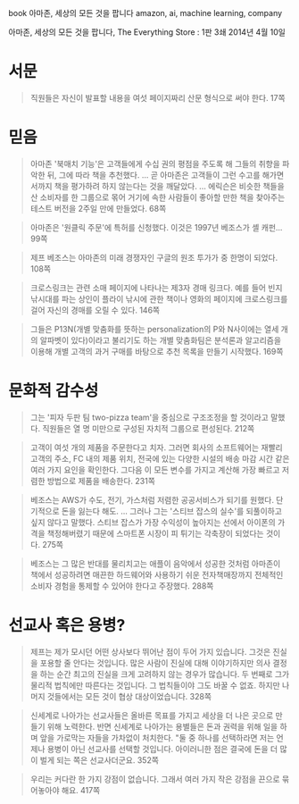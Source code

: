 book
아마존, 세상의 모든 것을 팝니다
amazon, ai, machine learning, company

아마존, 세상의 모든 것을 팝니다, The Everything Store
:   1판 3쇄 2014년 4월 10일

# 서문

> 직원들은 자신이 발표할 내용을 여섯 페이지짜리 산문 형식으로 써야 한다. 17쪽
 
# 믿음

> 아마존 '북매치 기능'은 고객들에게 수십 권의 평점을 주도록 해 그들의 취향을 파악한 뒤, 그에 따라 책을 추천했다. ... 곧 아마존은 고객들이 그런 수고를 해가면서까지 책을 평가하려 하지 않는다는 것을 깨달았다. ... 에릭슨은 비슷한 책들을 산 소비자를 한 그룹으로 몪어 거기에 속한 사람들이 좋아할 만한 책을 찾아주는 테스트 버전을 2주일 만에 만들었다. 68쪽

> 아마존은 '원클릭 주문'에 특허를 신청했다. 이것은 1997년 베조스가 셸 캐펀... 99쪽

> 제프 베조스는 아마존의 미래 경쟁자인 구글의 원조 투가가 중 한명이 되었다. 108쪽

> 크로스링크는 관련 소매 페이지에 나타나는 제3자 경매 링크다. 예를 들어 빈지 낚시대를 파는 상인이 플라이 낚시에 관한 책이나 영화의 페이지에 크로스링크를 걸어 자신의 경매를 오릴 수 있다. 146쪽

> 그들은 P13N(개별 맞춤화를 뜻하는 personalization의 P와 N사이에는 열세 개의 알파벳이 있다)이라고 불리기도 하는 개별 맞춤화팀은 분석론과 알고리즘을 이용해 개별 고객의 과거 구매를 바탕으로 추천 목록을 만들기 시작했다. 169쪽

# 문화적 감수성

> 그는 '피자 두판 팀 two-pizza team'을 중심으로 구조조정을 할 것이라고 말했다. 직원들은 열 명 미만으로 구성된 자치적 그룹으로 편성된다. 212쪽

> 고객이 여섯 개의 제품을 주문한다고 치자. 그러면 회사의 소프트웨어는 재빨리 고객의 주소, FC 내의 제품 위치, 전국에 있는 다양한 시설의 배송 마감 시간 같은 여러 가지 요인을 확인한다. 그다음 이 모든 변수를 가지고 계산해 가장 빠르고 저렴한 방법으로 제품을 배송한다. 231쪽

> 베조스는 AWS가 수도, 전기, 가스처럼 저렴한 공공서비스가 되기를 원했다. 단기적으로 돈을 잃는다 해도. ... 그러나 그는 '스티브 잡스의 실수'를 되풀이하고 싶지 않다고 말했다. 스티브 잡스가 가장 수익성이 높아지는 선에서 아이폰의 가격을 책정해버렸기 때문에 스마트폰 시장이 피 튀기는 각축장이 되었다는 것이다. 275쪽

> 베조스는 그 많은 반대를 물리치고는 애플이 음악에서 성공한 것처럼 아마존이 책에서 성공하려면 매끈한 하드웨어와 사용하기 쉬운 전자책매장까지 전체적인 소비자 경험을 통제할 수 있어야 한다고 주장했다. 288쪽


# 선교사 혹은 용병?

> 제프는 제가 모시던 어떤 상사보다 뛰어난 점이 두어 가지 있습니다. 그것은 진실을 포용할 줄 안다는 것입니다. 많은 사람이 진실에 대해 이야기하지만 의사 결정을 하는 순간 최고의 진실을 크게 고려하지 않는 경우가 많습니다. 두 번째로 그가 물리적 법칙에만 따른다는 것입니다. 그 법칙들이야 그도 바꿀 수 없죠. 하지만 나머지 것들에서는 모든 것이 협상 대상이었습니다. 328쪽

> 신세계로 나아가는 선교사들은 올바른 목표를 가지고 세상을 더 나은 곳으로 만들기 위해 노력한다. 반면 신세계로 나아가는 용별들은 돈과 권력을 위해 일을 하며 앞을 가로막는 자들을 가차없이 처치한다. "둘 중 하나를 선택하라면 저는 언제나 용병이 아닌 선교사를 선택할 것입니다. 아이러니한 점은 결국에 돈을 더 많이 벌게 되는 쪽은 선교사더군요. 352쪽

> 우리는 커다란 한 가지 강점이 없습니다. 그래서 여러 가지 작은 강점을 끈으로 묶어놓아야 해요. 417쪽

